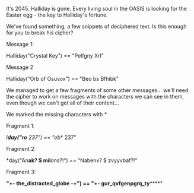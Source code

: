 

It's 2045. Halliday is gone. Every living soul in the OASIS is looking for the Easter egg - the key to Halliday's fortune.

We've found something, a few snippets of deciphered text. Is this enough for you to break his cipher?

Message 1:

Halliday("Crystal Key") == "Pelfgny Xrl"


Message 2

Halliday("Orb of Osuvox") == "Beo bs Bfhibk"


We managed to get a few fragments of some other messages... we'll need the cipher to work on messages with the characters we can see in them, even though we can't get all of their content...

We marked the missing characters with *



Fragment 1:

*l**day("ro** 237") == "eb** 237"


Fragment 2:

*day("An**ak? $ mil**ons?!") == "Nabenx? $ zvyyvbaf?!"


Fragment 3:

**"+- the_distracted_globe -+") == "+- gur_qvfgenpgrq_ty******"
